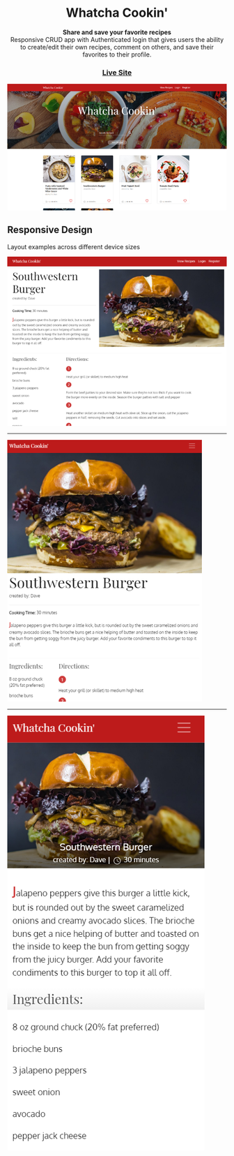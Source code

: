 <h1 align="center">Whatcha Cookin'</h1>
<div align="center">
    <strong>Share and save your favorite recipes</strong>
</div>

<div align="center">Responsive CRUD app with Authenticated login that gives users the ability to create/edit their own recipes, comment on others, and save their favorites to their profile.</div>

<div align="center">
    <h3>
        <a href="https://desolate-bayou-45683.herokuapp.com/recipes">
            Live Site
        </a>
</div>

![Screenshot of recipes index](/public/img/Screenshot.png)

## Responsive Design
Layout examples across different device sizes

![screenshot of desktop layout](/public/img/responsive-desktop.png)

---

![screenshot of tablet layout](/public/img/responsive-tablet.png)

---

![screenshot of phone layout](/public/img/responsive-phone.png)